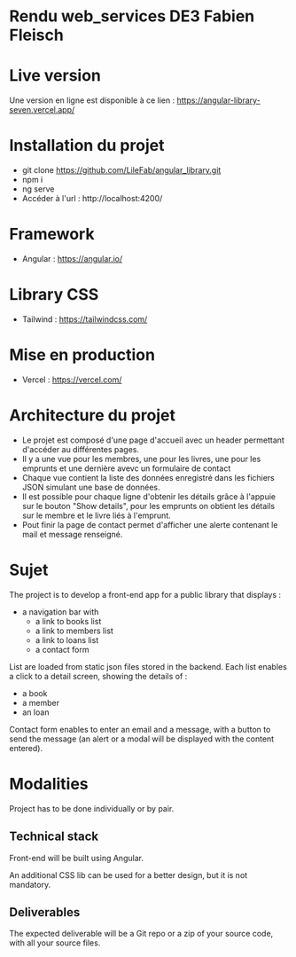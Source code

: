 # Rendu web_services DE3 Fabien Fleisch

# Live version
Une version en ligne est disponible à ce lien : https://angular-library-seven.vercel.app/

# Installation du projet
- git clone https://github.com/LileFab/angular_library.git
- npm i
- ng serve
- Accéder à l'url : http://localhost:4200/

# Framework
- Angular : https://angular.io/

# Library CSS
- Tailwind : https://tailwindcss.com/

# Mise en production
- Vercel : https://vercel.com/

# Architecture du projet

- Le projet est composé d'une page d'accueil avec un header permettant d'accéder au différentes pages.
- Il y a une vue pour les membres, une pour les livres, une pour les emprunts et une dernière avevc un formulaire de contact
- Chaque vue contient la liste des données enregistré dans les fichiers JSON simulant une base de données.
- Il est possible pour chaque ligne d'obtenir les détails grâce à l'appuie sur le bouton "Show details", pour les emprunts on obtient les détails sur le membre et le livre liés à l'emprunt.
- Pout finir la page de contact permet d'afficher une alerte contenant le mail et message renseigné.

# Sujet

The project is to develop a front-end app for a public library that displays :
- a navigation bar with 
  - a link to books list
  - a link to members list
  - a link to loans list
  - a contact form

List are loaded from static json files stored in the backend.
Each list enables a click to a detail screen, showing the details of :
- a book
- a member
- an loan

Contact form enables to enter an email and a message, with a button to send the message (an alert or a modal will be displayed with the content entered).

# Modalities

Project has to be done individually or by pair.  

## Technical stack

Front-end will be built using Angular.

An additional CSS lib can be used for a better design, but it is not mandatory.

## Deliverables

The expected deliverable will be a Git repo or a zip of your source code, with all your source files.